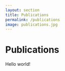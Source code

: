 ```yaml
---
layout: section
title: Publications
permalink: /publications
image: publications.jpg
---
```


# Publications

Hello world!
